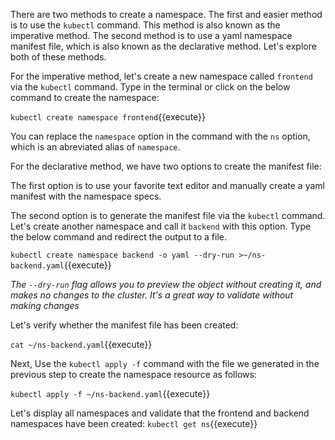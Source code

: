 There are two methods to create a namespace. The first and easier method is to use the `kubectl` command. This method is also known as the imperative method. The second method is to use a yaml namespace manifest file, which is also known as the declarative method. Let's explore both of these methods.

For the imperative method, let's create a new namespace called `frontend` via the `kubectl` command. Type in the terminal or click on the below command to create the namespace:

`kubectl create namespace frontend`{{execute}}

You can replace the `namespace` option in the command with the `ns` option, which is an abreviated alias of `namespace`.

For the declarative method, we have two options to create the manifest file:

The first option is to use your favorite text editor and manually create a yaml manifest with the namespace specs.

The second option is to generate the manifest file via the `kubectl` command. Let's create another namespace and call it `backend` with this option. Type the below command and redirect the output to a file.

`kubectl create namespace backend -o yaml --dry-run >~/ns-backend.yaml`{{execute}}

*The `--dry-run` flag allows you to preview the object without creating it, and makes no changes to the cluster.  It's a great way to validate without making changes*

Let's verify whether the manifest file has been created:

`cat ~/ns-backend.yaml`{{execute}}

Next, Use the `kubectl apply -f` command with the file we generated in the previous step to create the namespace resource as follows:

`kubectl apply -f ~/ns-backend.yaml`{{execute}}

Let's display all namespaces and validate that the frontend and backend namespaces have been created:
`kubectl get ns`{{execute}}
